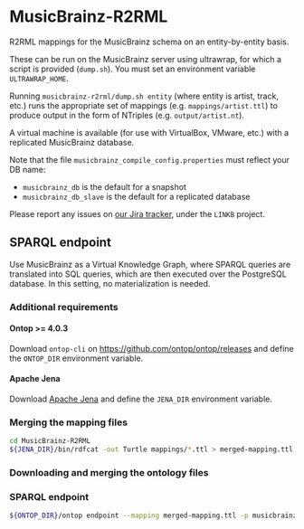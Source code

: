 MusicBrainz-R2RML
=================

R2RML mappings for the MusicBrainz schema on an entity-by-entity basis. 

These can be run on the MusicBrainz server using ultrawrap, for which a script is provided (`dump.sh`).
You must set an environment variable `ULTRAWRAP_HOME`.

Running `musicbrainz-r2rml/dump.sh entity` (where entity is artist, track, etc.) runs the appropriate set of mappings (e.g. `mappings/artist.ttl`) to produce output in the form of NTriples (e.g. `output/artist.nt`).

A virtual machine is available (for use with VirtualBox, VMware, etc.) with a replicated MusicBrainz database.

Note that the file `musicbrainz_compile_config.properties` must reflect your DB name:
* `musicbrainz_db` is the default for a snapshot
* `musicbrainz_db_slave` is the default for a replicated database

Please report any issues on [our Jira tracker](https://tickets.metabrainz.org/), under the `LINKB` project.


## SPARQL endpoint

Use MusicBrainz as a Virtual Knowledge Graph, where SPARQL queries are translated into SQL queries, which are then executed over the PostgreSQL database. In this setting, no materialization is needed.

### Additional requirements

#### Ontop >= 4.0.3
Download `ontop-cli` on https://github.com/ontop/ontop/releases and define the `ONTOP_DIR` environment variable.

#### Apache Jena
Download [Apache Jena](https://jena.apache.org/download/) and define the `JENA_DIR` environment variable.


### Merging the mapping files

```bash
cd MusicBrainz-R2RML
${JENA_DIR}/bin/rdfcat -out Turtle mappings/*.ttl > merged-mapping.ttl
```

### Downloading and merging the ontology files


### SPARQL endpoint
```bash
${ONTOP_DIR}/ontop endpoint --mapping merged-mapping.ttl -p musicbrainz_config.properties
```